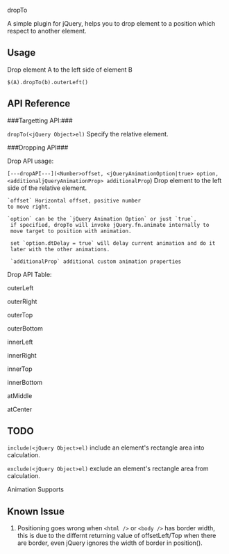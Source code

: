 dropTo

A simple plugin for jQuery, helps you to drop element to a position which respect to
another element.

## Usage ##

Drop element A to the left side of element B

`$(A).dropTo(b).outerLeft()`

## API Reference ##

###Targetting API:###

`dropTo(<jQuery Object>el)` Specify the relative element.

###Dropping API###

Drop API usage:

`[---dropAPI---](<Number>offset, <jQueryAnimationOption|true> option, <additionaljQueryAnimationProp> additionalProp`) Drop element to the left side of the relative element.

    `offset` Horizontal offset, positive number
    to move right.

    `option` can be the `jQuery Animation Option` or just `true`,
     if specified, dropTo will invoke jQuery.fn.animate internally to
     move target to position with animation.

     set `option.dtDelay = true` will delay current animation and do it
     later with the other animations.

     `additionalProp` additional custom animation properties

Drop API Table:

outerLeft

outerRight

outerTop

outerBottom

innerLeft

innerRight

innerTop

innerBottom

atMiddle

atCenter

## TODO ##

`include(<jQuery Object>el)` include an element's rectangle area into
calculation.

`exclude(<jQuery Object>el)` exclude an element's rectangle area from
calculation.

Animation Supports

## Known Issue ##

1. Positioning goes wrong when `<html />` or `<body />` has border width, this is due to the differnt returning value of offsetLeft/Top when there are border, even jQuery ignores the width of border in position().
